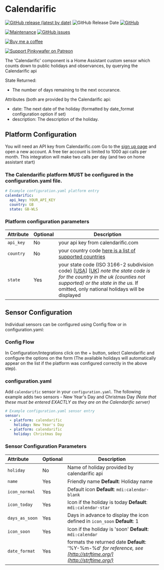# Calendarific
[![GitHub release (latest by date)](https://img.shields.io/github/v/release/pinkywafer/Calendarific)](https://github.com/pinkywafer/Calendarific/releases)
![GitHub Release Date](https://img.shields.io/github/release-date/pinkywafer/Calendarific)
[![GitHub](https://img.shields.io/github/license/pinkywafer/Calendarific)](LICENSE)

[![Maintenance](https://img.shields.io/badge/Maintained%3F-Yes-brightgreen.svg)](https://github.com/pinkywafer/Calendarific/graphs/commit-activity)
[![GitHub issues](https://img.shields.io/github/issues/pinkywafer/Calendarific)](https://github.com/pinkywafer/Calendarific/issues)

[![Buy me a coffee](https://img.shields.io/static/v1.svg?label=Buy%20me%20a%20coffee&logo=buy%20me%20a%20coffee&logoColor=white&labelColor=ff69b4&message=donate&color=Black)](https://www.buymeacoffee.com/V3q9id4)

[![Support Pinkywafer on Patreon][patreon-shield]][patreon]

The 'Calendarific' component is a Home Assistant custom sensor which counts down to public holidays and observances, by querying the Calendarific api

State Returned:
* The number of days remaining to the next occurance.

Attributes (both are provided by the Calendarific api:
* date:  The next date of the holiday (formatted by date_format configuration option if set)
* description: The description of the holiday.


## Platform Configuration

You will need an API key from Calendarific.com Go to the [sign up page](https://calendarific.com/signup) and open a new account.  A free tier account is limited to 1000 api calls per month.  This integration will make two calls per day (and two on home assistant start)

### The Calendarific platform MUST be configured in the configuration.yaml file.

```yaml
# Example configuration.yaml platform entry
calendarific:
  api_key: YOUR_API_KEY
  country: GB
  state: GB-WLS
```
### Platform configuration parameters
|Attribute |Optional|Description
|:----------|----------|------------
| `api_key` | No | your api key from calendarific.com
| `country` | No | your country code [here is a list of supported countries](https://calendarific.com/supported-countries)
| `state` | Yes | your state code (ISO 3166-2 subdivision code) [[USA](https://en.wikipedia.org/wiki/ISO_3166-2:US)] [[UK](https://en.wikipedia.org/wiki/ISO_3166-2:GB)] _note the state code is for the country in the uk (counties not supported) or the state in the us._   If omitted, only national holidays will be displayed

## Sensor Configuration

Individual sensors can be configured using Config flow or in configuration.yaml:


### Config Flow

In Configuration/Integrations click on the + button, select Calendarific and configure the options on the form (The available holidays will automatically appear on the list if the platform was configured correctly in the above step).
### configuration.yaml

Add `calendarific` sensor in your `configuration.yaml`. The following example adds two sensors - New Year's Day and Christmas Day _(Note that these must be entered EXACTLY as they are on the Calendarific server)_
```yaml
# Example configuration.yaml sensor entry
sensor:
  - platform: calendarific
    holiday: New Year's Day
  - platform: calendarific
    holiday: Christmas Day
```

### Sensor Configuration Parameters
|Attribute |Optional|Description
|:----------|----------|------------
| `holiday` | No | Name of holiday provided by calendarific api
| `name` | Yes | Friendly name **Default**: Holiday name
| `icon_normal` | Yes | Default icon **Default**:  `mdi:calendar-blank`
| `icon_today` | Yes | Icon if the holiday is today **Default**: `mdi:calendar-star`
| `days_as_soon` | Yes | Days in advance to display the icon defined in `icon_soon` **Default**: 1
| `icon_soon` | Yes | Icon if the holiday is 'soon' **Default**: `mdi:calendar`
| `date_format` | Yes | formats the returned date **Default**: '%Y-%m-%d' _for reference, see [http://strftime.org/](http://strftime.org/)_

[patreon-shield]: https://c5.patreon.com/external/logo/become_a_patron_button.png
[patreon]: https://www.patreon.com/pinkywafer
